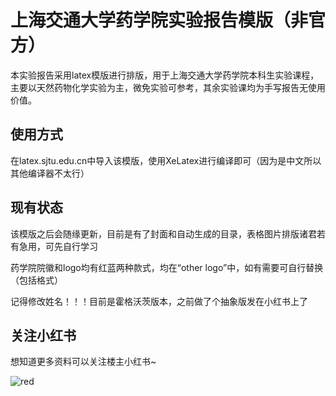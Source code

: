 # 上海交通大学药学院实验报告模版（非官方）

本实验报告采用latex模版进行排版，用于上海交通大学药学院本科生实验课程，主要以天然药物化学实验为主，微免实验可参考，其余实验课均为手写报告无使用价值。

## 使用方式

在latex.sjtu.edu.cn中导入该模版，使用XeLatex进行编译即可（因为是中文所以其他编译器不太行）

## 现有状态

该模版之后会随缘更新，目前是有了封面和自动生成的目录，表格图片排版诸君若有急用，可先自行学习

药学院院徽和logo均有红蓝两种款式，均在“other logo”中，如有需要可自行替换（包括格式）

记得修改姓名！！！目前是霍格沃茨版本，之前做了个抽象版发在小红书上了

## 关注小红书

想知道更多资料可以关注楼主小红书~

![red](D:\大学资料\大三下\天然药物化学试验\小红书\red.jpg)
